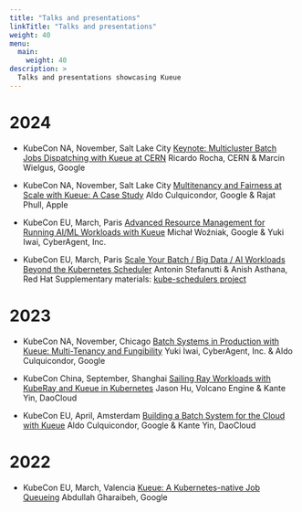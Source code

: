 ```yaml
---
title: "Talks and presentations"
linkTitle: "Talks and presentations"
weight: 40
menu:
  main:
    weight: 40
description: >
  Talks and presentations showcasing Kueue
---
```


# 2024

* KubeCon NA, November, Salt Lake City
  [Keynote: Multicluster Batch Jobs Dispatching with Kueue at CERN](https://youtu.be/xMmskWIlktA)
  Ricardo Rocha, CERN & Marcin Wielgus, Google

* KubeCon NA, November, Salt Lake City
  [Multitenancy and Fairness at Scale with Kueue: A Case Study](https://youtu.be/GYiuTQCvTx8)
  Aldo Culquicondor, Google & Rajat Phull, Apple

* KubeCon EU, March, Paris
  [Advanced Resource Management for Running AI/ML Workloads with Kueue](https://youtu.be/6k_8Go3u8Qk)
  Michał Woźniak, Google & Yuki Iwai, CyberAgent, Inc.

* KubeCon EU, March, Paris
  [Scale Your Batch / Big Data / AI Workloads Beyond the Kubernetes Scheduler](https://youtu.be/Ij5EAnuF-jk)
  Antonin Stefanutti & Anish Asthana, Red Hat
  Supplementary materials: [kube-schedulers project](https://github.com/astefanutti/kube-schedulers)

# 2023

* KubeCon NA, November, Chicago
  [Batch Systems in Production with Kueue: Multi-Tenancy and Fungibility](https://youtu.be/cEnor-oW9_s)
  Yuki Iwai, CyberAgent, Inc. & Aldo Culquicondor, Google

* KubeCon China, September, Shanghai
  [Sailing Ray Workloads with KubeRay and Kueue in Kubernetes](https://youtu.be/Q-sQLDMeJ8M)
  Jason Hu, Volcano Engine & Kante Yin, DaoCloud

* KubeCon EU, April, Amsterdam
  [Building a Batch System for the Cloud with Kueue](https://youtu.be/5qasif08vnM)
  Aldo Culquicondor, Google & Kante Yin, DaoCloud

# 2022

* KubeCon EU, March, Valencia
  [Kueue: A Kubernetes-native Job Queueing](https://youtu.be/YwSZUdU3iRY)
  Abdullah Gharaibeh, Google
